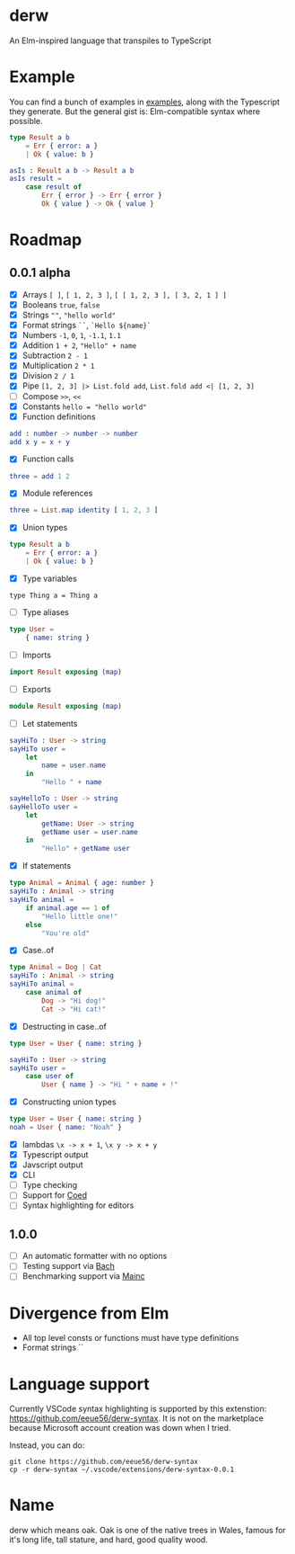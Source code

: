 # derw

An Elm-inspired language that transpiles to TypeScript

# Example

You can find a bunch of examples in [examples](./examples), along with the Typescript they generate. But the general gist is: Elm-compatible syntax where possible.

```elm
type Result a b
    = Err { error: a }
    | Ok { value: b }

asIs : Result a b -> Result a b
asIs result =
    case result of
        Err { error } -> Err { error }
        Ok { value } -> Ok { value }
```

# Roadmap

## 0.0.1 alpha

-   [x] Arrays `[ ]`, `[ 1, 2, 3 ]`, `[ [ 1, 2, 3 ], [ 3, 2, 1 ] ]`
-   [x] Booleans `true`, `false`
-   [x] Strings `""`, `"hello world"`
-   [x] Format strings ` `` `, `` `Hello ${name}` ``
-   [x] Numbers `-1`, `0`, `1`, `-1.1`, `1.1`
-   [x] Addition `1 + 2`, `"Hello" + name`
-   [x] Subtraction `2 - 1`
-   [x] Multiplication `2 * 1`
-   [x] Division `2 / 1`
-   [x] Pipe `[1, 2, 3] |> List.fold add`, `List.fold add <| [1, 2, 3]`
-   [ ] Compose `>>`, `<<`
-   [x] Constants `hello = "hello world"`
-   [x] Function definitions

```elm
add : number -> number -> number
add x y = x + y
```

-   [x] Function calls

```elm
three = add 1 2
```

-   [x] Module references

```elm
three = List.map identity [ 1, 2, 3 ]
```

-   [x] Union types

```elm
type Result a b
    = Err { error: a }
    | Ok { value: b }
```

-   [x] Type variables

```
type Thing a = Thing a
```

-   [ ] Type aliases

```elm
type User =
    { name: string }
```

-   [ ] Imports

```elm
import Result exposing (map)
```

-   [ ] Exports

```elm
module Result exposing (map)
```

-   [ ] Let statements

```elm
sayHiTo : User -> string
sayHiTo user =
    let
        name = user.name
    in
        "Hello " + name

sayHelloTo : User -> string
sayHelloTo user =
    let
        getName: User -> string
        getName user = user.name
    in
        "Hello" + getName user
```

-   [x] If statements

```elm
type Animal = Animal { age: number }
sayHiTo : Animal -> string
sayHiTo animal =
    if animal.age == 1 of
        "Hello little one!"
    else
        "You're old"
```

-   [x] Case..of

```elm
type Animal = Dog | Cat
sayHiTo : Animal -> string
sayHiTo animal =
    case animal of
        Dog -> "Hi dog!"
        Cat -> "Hi cat!"
```

-   [x] Destructing in case..of

```elm
type User = User { name: string }

sayHiTo : User -> string
sayHiTo user =
    case user of
        User { name } -> "Hi " + name + !"
```

-   [x] Constructing union types

```elm
type User = User { name: string }
noah = User { name: "Noah" }
```

-   [x] lambdas `\x -> x + 1`, `\x y -> x + y`
-   [x] Typescript output
-   [x] Javscript output
-   [x] CLI
-   [ ] Type checking
-   [ ] Support for [Coed](https://github.com/eeue56/coed)
-   [ ] Syntax highlighting for editors

## 1.0.0

-   [ ] An automatic formatter with no options
-   [ ] Testing support via [Bach](https://github.com/eeue56/bach)
-   [ ] Benchmarking support via [Mainc](https://github.com/eeue56/mainc)

# Divergence from Elm

-   All top level consts or functions must have type definitions
-   Format strings ``

# Language support

Currently VSCode syntax highlighting is supported by this extenstion: https://github.com/eeue56/derw-syntax. It is not on the marketplace because Microsoft account creation was down when I tried.

Instead, you can do:

```
git clone https://github.com/eeue56/derw-syntax
cp -r derw-syntax ~/.vscode/extensions/derw-syntax-0.0.1
```

# Name

derw which means oak. Oak is one of the native trees in Wales, famous for it's long life, tall stature, and hard, good quality wood.
